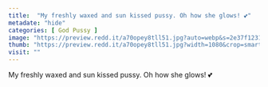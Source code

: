 ```yaml
---
title:  "My freshly waxed and sun kissed pussy. Oh how she glows! 💕"
metadate: "hide"
categories: [ God Pussy ]
image: "https://preview.redd.it/a70opey8tll51.jpg?auto=webp&s=2e37f1231cdeb63fb4bc2048969d296f4638e44e"
thumb: "https://preview.redd.it/a70opey8tll51.jpg?width=1080&crop=smart&auto=webp&s=311b5dc9d2f571f4a7efae8ca9c8bef54f0392b6"
visit: ""
---
```

My freshly waxed and sun kissed pussy. Oh how she glows! 💕

